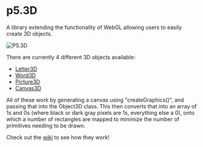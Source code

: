 # p5.3D
A library extending the functionality of WebGL allowing users to easily create 3D objects.

![P5.3D](https://openprocessing-usercontent.s3.amazonaws.com/files/user113782/visual669863/hb22e8c75db748b34dda77dbf19996615/P53DImage.png)

There are currently 4 different 3D objects available:

 - [Letter3D](https://github.com/FreddieRa/p5.3D/wiki/Letter3D)
 - [Word3D](https://github.com/FreddieRa/p5.3D/wiki/Word3D)
 - [Picture3D](https://github.com/FreddieRa/p5.3D/wiki/Picture3D)
 - [Canvas3D](https://github.com/FreddieRa/p5.3D/wiki/Canvas3D)
 
 
All of these work by generating a canvas using "createGraphics()", and passing that into the Object3D class. This then converts that into an array of 1s and 0s (where black or dark gray pixels are 1s, everything else a 0), onto which a number of rectangles are mapped to minimize the number of primitives needing to be drawn.

Check out the [wiki](https://github.com/FreddieRa/p5.3D/wiki) to see how they work!
